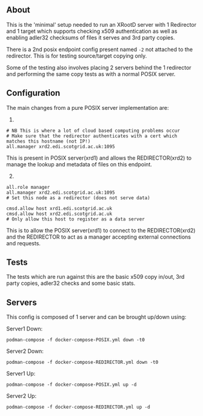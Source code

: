 
## About

This is the 'minimal' setup needed to run an XRootD server with 1 Redirector and 1 target which supports checking x509 authentication as well as enabling adler32 checksums of files it serves and 3rd party copies.

There is a 2nd posix endpoint config present named `-2` not attached to the redirector. This is for testing source/target copying only.

Some of the testing also involves placing 2 servers behind the 1 redirector and performing the same copy tests as with a normal POSIX server.

## Configuration

The main changes from a pure POSIX server implementation are:

1.
```
# NB This is where a lot of cloud based computing problems occur
# Make sure that the redirector authenticates with a cert which matches this hostname (not IP!)
all.manager xrd2.edi.scotgrid.ac.uk:1095
```
This is present in POSIX server(xrd1) and allows the REDIRECTOR(xrd2) to manage the lookup and metadata of files on this endpoint.

2.
```
all.role manager
all.manager xrd2.edi.scotgrid.ac.uk:1095
# Set this node as a redirector (does not serve data)

cmsd.allow host xrd1.edi.scotgrid.ac.uk
cmsd.allow host xrd2.edi.scotgrid.ac.uk
# Only allow this host to register as a data server
```
This is to allow the POSIX server(xrd1) to connect to the REDIRECTOR(xrd2) and the REDIRECTOR to act as a manager accepting external connections and requests.

## Tests

The tests which are run against this are the basic x509 copy in/out, 3rd party copies, adler32 checks and some basic stats.

## Servers

This config is composed of 1 server and can be brought up/down using:

Server1 Down:
```
podman-compose -f docker-compose-POSIX.yml down -t0
```

Server2 Down:
```
podman-compose -f docker-compose-REDIRECTOR.yml down -t0
```

Server1 Up:
```
podman-compose -f docker-compose-POSIX.yml up -d
```

Server2 Up:
```
podman-compose -f docker-compose-REDIRECTOR.yml up -d
```


